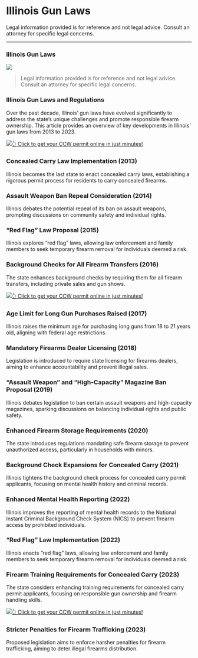 # Illinois Gun Laws

Legal information provided is for reference and not legal advice. Consult an attorney for specific legal concerns. 

* * *

### Illinois Gun Laws

![](https://cdn-images-1.medium.com/max/1200/1*kkpcHa7L3CiYwLgGf8dAlQ.png)

> Legal information provided is for reference and not legal advice. Consult an attorney for specific legal concerns.

### Illinois Gun Laws and Regulations

Over the past decade, Illinois’ gun laws have evolved significantly to address the state’s unique challenges and promote responsible firearm ownership. This article provides an overview of key developments in Illinois’ gun laws from 2013 to 2023.

[![](https://cdn-images-1.medium.com/max/1200/1*aCmvRhaa5Xjz4zDZxHzAjg.png)](https://sndn.toserp.ly/ccw)[👆 Click to get your CCW permit online in just minutes!](https://sndn.toserp.ly/ccw)

### Concealed Carry Law Implementation (2013)

Illinois becomes the last state to enact concealed carry laws, establishing a rigorous permit process for residents to carry concealed firearms.

### Assault Weapon Ban Repeal Consideration (2014)

Illinois debates the potential repeal of its ban on assault weapons, prompting discussions on community safety and individual rights.

### “Red Flag” Law Proposal (2015)

Illinois explores “red flag” laws, allowing law enforcement and family members to seek temporary firearm removal for individuals deemed a risk.

### Background Checks for All Firearm Transfers (2016)

The state enhances background checks by requiring them for all firearm transfers, including private sales and gun shows.

[![](https://cdn-images-1.medium.com/max/1200/1*TMCVgNoKp2NAtvLSAMkaJg.png)](https://sndn.toserp.ly/ccw)[👆 Click to get your CCW permit online in just minutes!](https://sndn.toserp.ly/ccw)

### Age Limit for Long Gun Purchases Raised (2017)

Illinois raises the minimum age for purchasing long guns from 18 to 21 years old, aligning with federal age restrictions.

### Mandatory Firearms Dealer Licensing (2018)

Legislation is introduced to require state licensing for firearms dealers, aiming to enhance accountability and prevent illegal sales.

### “Assault Weapon” and “High-Capacity” Magazine Ban Proposal (2019)

Illinois debates legislation to ban certain assault weapons and high-capacity magazines, sparking discussions on balancing individual rights and public safety.

### Enhanced Firearm Storage Requirements (2020)

The state introduces regulations mandating safe firearm storage to prevent unauthorized access, particularly in households with minors.

### Background Check Expansions for Concealed Carry (2021)

Illinois tightens the background check process for concealed carry permit applicants, focusing on mental health history and criminal records.

### Enhanced Mental Health Reporting (2022)

Illinois improves the reporting of mental health records to the National Instant Criminal Background Check System (NICS) to prevent firearm access by prohibited individuals.

### “Red Flag” Law Implementation (2022)

Illinois enacts “red flag” laws, allowing law enforcement and family members to seek temporary firearm removal for individuals deemed a risk.

### Firearm Training Requirements for Concealed Carry (2023)

The state considers enhancing training requirements for concealed carry permit applicants, focusing on responsible gun ownership and firearm handling skills.

[![](https://cdn-images-1.medium.com/max/1200/1*UmVcdbz7GlGdNVJMx2tkag.png)](https://sndn.toserp.ly/ccw)[👆 Click to get your CCW permit online in just minutes!](https://sndn.toserp.ly/ccw)

### Stricter Penalties for Firearm Trafficking (2023)

Proposed legislation aims to enforce harsher penalties for firearm trafficking, aiming to deter illegal firearms distribution.

